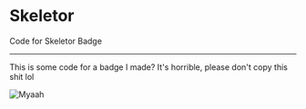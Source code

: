 # Skeletor
Code for Skeletor Badge

---

This is some code for a badge I made?
It's horrible, please don't copy this shit lol

![Myaah](https://i.imgur.com/SMuqEMv.jpg)
